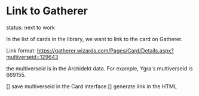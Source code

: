 # Link to Gatherer

status: next to work

In the list of cards in the library, we want to link to the card on Gatherer.

Link format: https://gatherer.wizards.com/Pages/Card/Details.aspx?multiverseid=129643

the multiverseid is in the Archidekt data. For example, Ygra's multiverseid is 669155.

[] save multiverseid in the Card interface
[] generate link in the HTML

